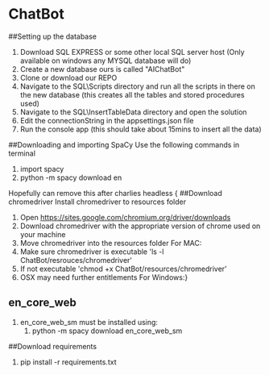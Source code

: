 # ChatBot

##Setting up the database
1. Download SQL EXPRESS or some other local SQL server host (Only available on windows any MYSQL database will do)
2. Create a new database ours is called "AIChatBot"
3. Clone or download our REPO 
4. Navigate to the SQL\Scripts directory and run all the scripts in there on the new database (this creates all the tables and stored procedures used)
5. Navigate to the SQL\InsertTableData directory and open the solution
6. Edit the connectionString in the appsettings.json  file
7. Run the console app (this should take about 15mins to insert all the data)

##Downloading and importing SpaCy
Use the following commands in terminal
1. import spacy
2. python -m spacy download en

Hopefully can remove this after charlies headless {
##Download chromedriver 
Install chromedriver to resources folder
1. Open https://sites.google.com/chromium.org/driver/downloads
2. Download chromedriver with the appropriate version of chrome used on your machine
3. Move chromedriver into the resources folder
For MAC:
4. Make sure chromedriver is executable 'ls -l ChatBot/resrouces/chromedriver'
5. If not executable 'chmod +x ChatBot/resources/chromedriver'
6. OSX may need further entitlements
For Windows:}


## en_core_web
1. en_core_web_sm must be installed using:
   1. python -m spacy download en_core_web_sm


##Download requirements
1. pip install -r requirements.txt

